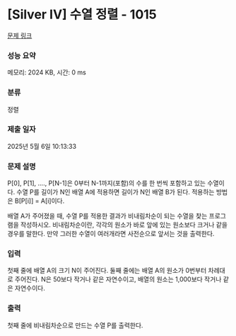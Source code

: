 # [Silver IV] 수열 정렬 - 1015 

[문제 링크](https://www.acmicpc.net/problem/1015) 

### 성능 요약

메모리: 2024 KB, 시간: 0 ms

### 분류

정렬

### 제출 일자

2025년 5월 6일 10:13:33

### 문제 설명

<p>P[0], P[1], ...., P[N-1]은 0부터 N-1까지(포함)의 수를 한 번씩 포함하고 있는 수열이다. 수열 P를 길이가 N인 배열 A에 적용하면 길이가 N인 배열 B가 된다. 적용하는 방법은 B[P[i]] = A[i]이다.</p>

<p>배열 A가 주어졌을 때, 수열 P를 적용한 결과가 비내림차순이 되는 수열을 찾는 프로그램을 작성하시오. 비내림차순이란, 각각의 원소가 바로 앞에 있는 원소보다 크거나 같을 경우를 말한다. 만약 그러한 수열이 여러개라면 사전순으로 앞서는 것을 출력한다.</p>

### 입력 

 <p>첫째 줄에 배열 A의 크기 N이 주어진다. 둘째 줄에는 배열 A의 원소가 0번부터 차례대로 주어진다. N은 50보다 작거나 같은 자연수이고, 배열의 원소는 1,000보다 작거나 같은 자연수이다.</p>

### 출력 

 <p>첫째 줄에 비내림차순으로 만드는 수열 P를 출력한다.</p>


